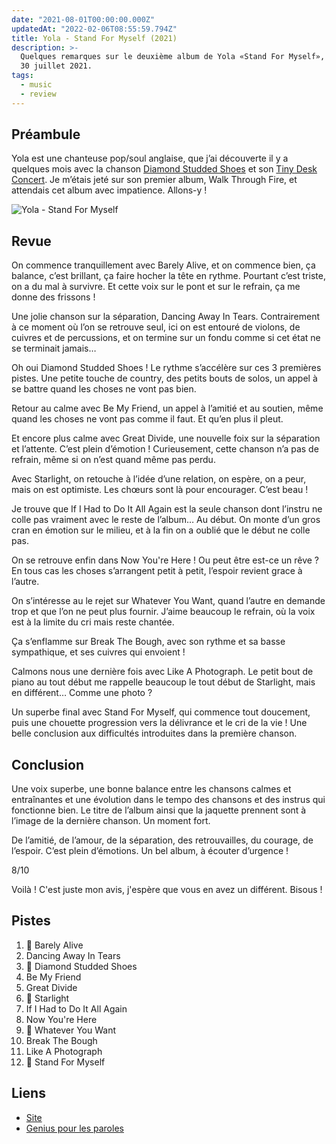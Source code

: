 ```yaml
---
date: "2021-08-01T00:00:00.000Z"
updatedAt: "2022-02-06T08:55:59.794Z"
title: Yola - Stand For Myself (2021)
description: >-
  Quelques remarques sur le deuxième album de Yola «Stand For Myself», sorti le
  30 juillet 2021.
tags:
  - music
  - review
---
```


## Préambule

Yola est une chanteuse pop/soul anglaise, que j’ai découverte il y a quelques mois avec la chanson [Diamond Studded Shoes](https://www.youtube.com/watch?v=GfC_n8efpiM) et son [Tiny Desk Concert](https://www.youtube.com/watch?v=usDb7VDRzeM). Je m’étais jeté sur son premier album, Walk Through Fire, et attendais cet album avec impatience. Allons-y !

![Yola - Stand For Myself](/contentful/4DkvpoD8sdqsS3QuFnFm4N/1c948a41b50e8e9085c483ad94a6b2b8/R-19689355-1627731585-3075.jpeg.jpg)

## Revue

On commence tranquillement avec Barely Alive, et on commence bien, ça balance, c’est brillant, ça faire hocher la tête en rythme. Pourtant c’est triste, on a du mal à survivre. Et cette voix sur le pont et sur le refrain, ça me donne des frissons !

Une jolie chanson sur la séparation, Dancing Away In Tears. Contrairement à ce moment où l’on se retrouve seul, ici on est entouré de violons, de cuivres et de percussions, et on termine sur un fondu comme si cet état ne se terminait jamais…

Oh oui Diamond Studded Shoes ! Le rythme s’accélère sur ces 3 premières pistes. Une petite touche de country, des petits bouts de solos, un appel à se battre quand les choses ne vont pas bien.

Retour au calme avec Be My Friend, un appel à l’amitié et au soutien, même quand les choses ne vont pas comme il faut. Et qu’en plus il pleut.

Et encore plus calme avec Great Divide, une nouvelle foix sur la séparation et l’attente. C’est plein d’émotion ! Curieusement, cette chanson n’a pas de refrain, même si on n’est quand même pas perdu.

Avec Starlight, on retouche à l’idée d’une relation, on espère, on a peur, mais on est optimiste. Les chœurs sont là pour encourager. C’est beau !

Je trouve que If I Had to Do It All Again est la seule chanson dont l’instru ne colle pas vraiment avec le reste de l’album… Au début. On monte d’un gros cran en émotion sur le milieu, et à la fin on a oublié que le début ne colle pas.

On se retrouve enfin dans Now You're Here ! Ou peut être est-ce un rêve ? En tous cas les choses s’arrangent petit à petit, l’espoir revient grace à l’autre.

On s’intéresse au le rejet sur Whatever You Want, quand l’autre en demande trop et que l’on ne peut plus fournir. J’aime beaucoup le refrain, où la voix est à la limite du cri mais reste chantée.

Ça s’enflamme sur Break The Bough, avec son rythme et sa basse sympathique, et ses cuivres qui envoient !

Calmons nous une dernière fois avec Like A Photograph. Le petit bout de piano au tout début me rappelle beaucoup le tout début de Starlight, mais en différent… Comme une photo ?

Un superbe final avec Stand For Myself, qui commence tout doucement, puis une chouette progression vers la délivrance et le cri de la vie ! Une belle conclusion aux difficultés introduites dans la première chanson.

## Conclusion

Une voix superbe, une bonne balance entre les chansons calmes et entraînantes et une évolution dans le tempo des chansons et des instrus qui fonctionne bien. Le titre de l’album ainsi que la jaquette prennent sont à l’image de la dernière chanson. Un moment fort.

De l’amitié, de l’amour, de la séparation, des retrouvailles, du courage, de l’espoir. C’est plein d’émotions. Un bel album, à écouter d’urgence !

8/10

Voilà ! C'est juste mon avis, j'espère que vous en avez un différent. Bisous !

## Pistes

1. 💖 Barely Alive
2. Dancing Away In Tears
3. 💖 Diamond Studded Shoes
4. Be My Friend
5. Great Divide
6. 💖 Starlight
7. If I Had to Do It All Again
8. Now You're Here
9. 💖 Whatever You Want
10. Break The Bough
11. Like A Photograph
12. 💖 Stand For Myself

## Liens

- [Site](https://www.iamyola.com/)
- [Genius pour les paroles](https://genius.com/albums/Yola/Stand-for-myself)
